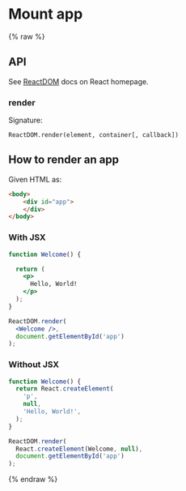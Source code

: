 # Mount app

{% raw %}


## API

See [ReactDOM](https://reactjs.org/docs/react-dom.html) docs on React homepage. 

### render

Signature:

```
ReactDOM.render(element, container[, callback])
```


## How to render an app

Given HTML as:

```html
<body>
    <div id="app">
    </div>
</body>
```

### With JSX

```jsx
function Welcome() {

  return (
    <p>
      Hello, World!
    </p>
  );
}

ReactDOM.render(
  <Welcome />,
  document.getElementById('app')
);
```

### Without JSX

```javascript
function Welcome() {
  return React.createElement(
    'p',
    null,
    'Hello, World!',
  );
}

ReactDOM.render(
  React.createElement(Welcome, null), 
  document.getElementById('app')
);
```


{% endraw %}
